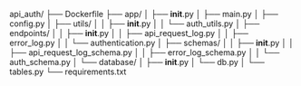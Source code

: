 api_auth/
├── Dockerfile
├── app/
│ ├── **init**.py
│ ├── main.py
│ ├── config.py
│ ├── utils/
│ │ ├── **init**.py
│ │ └── auth_utils.py
│ ├── endpoints/
│ │ ├── **init**.py
│ │ ├── api_request_log.py
│ │ ├── error_log.py
│ │ └── authentication.py
│ ├── schemas/
│ │ ├── **init**.py
│ │ ├── api_request_log_schema.py
│ │ ├── error_log_schema.py
│ │ └── auth_schema.py
│ └── database/
│ ├── **init**.py
│ └── db.py
│ └── tables.py
└── requirements.txt
